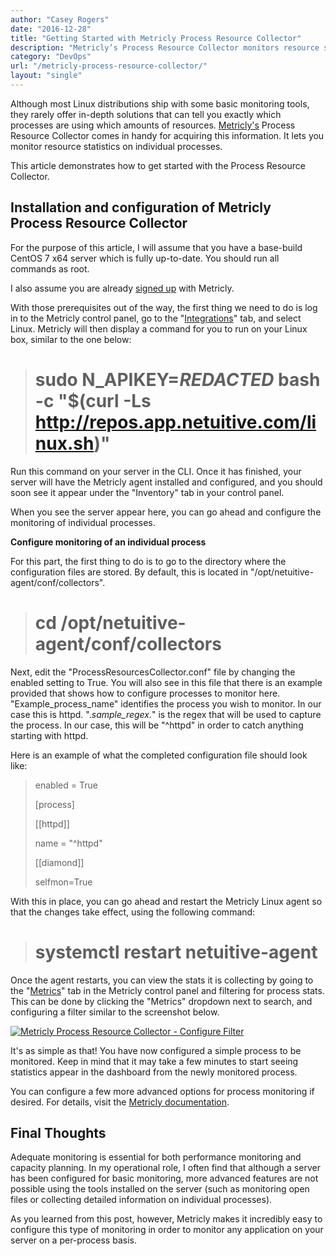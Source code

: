 ```yaml
---
author: "Casey Rogers"
date: "2016-12-28"
title: "Getting Started with Metricly Process Resource Collector"
description: "Metricly’s Process Resource Collector monitors resource statistics on individual processes (determining which processes are using the most resources)."
category: "DevOps"
url: "/metricly-process-resource-collector/"
layout: "single"
---
```

Although most Linux distributions ship with some basic monitoring tools, they rarely offer in-depth solutions that can tell you exactly which processes are using which amounts of resources. [Metricly's](https://www.metricly.com/product) Process Resource Collector comes in handy for acquiring this information. It lets you monitor resource statistics on individual processes.

This article demonstrates how to get started with the Process Resource Collector.

Installation and configuration of Metricly Process Resource Collector
----------------------------------------------------------------------

For the purpose of this article, I will assume that you have a base-build CentOS 7 x64 server which is fully up-to-date. You should run all commands as root.

I also assume you are already [signed up](https://www.metricly.com/signup) with Metricly.

With those prerequisites out of the way, the first thing we need to do is log in to the Metricly control panel, go to the "[Integrations](https://docs.metricly.com/integrations/)" tab, and select Linux. Metricly will then display a command for you to run on your Linux box, similar to the one below:

> # sudo N_APIKEY=***REDACTED*** bash -c "$(curl -Ls http://repos.app.netuitive.com/linux.sh)"

Run this command on your server in the CLI. Once it has finished, your server will have the Metricly agent installed and configured, and you should soon see it appear under the "Inventory" tab in your control panel.

When you see the server appear here, you can go ahead and configure the monitoring of individual processes.

**Configure monitoring of an individual process**

For this part, the first thing to do is to go to the directory where the configuration files are stored. By default, this is located in "/opt/netuitive-agent/conf/collectors".

> # cd /opt/netuitive-agent/conf/collectors

Next, edit the "ProcessResourcesCollector.conf" file by changing the enabled setting to True. You will also see in this file that there is an example provided that shows how to configure processes to monitor here. "Example_process_name" identifies the process you wish to monitor. In our case this is httpd. ".*sample_regex.*" is the regex that will be used to capture the process. In our case, this will be "^httpd" in order to catch anything starting with httpd.

Here is an example of what the completed configuration file should look like:

> enabled = True
>
> [process]
>
> [[httpd]]
>
> name = "^httpd"
>
> [[diamond]]
>
> selfmon=True

With this in place, you can go ahead and restart the Metricly Linux agent so that the changes take effect, using the following command:

> # systemctl restart netuitive-agent

Once the agent restarts, you can view the stats it is collecting by going to the "[Metrics](https://help.netuitive.com/Content/Metrics/metrics_page.htm)" tab in the Metricly control panel and filtering for process stats. This can be done by clicking the "Metrics" dropdown next to search, and configuring a filter similar to the screenshot below.

[![Metricly Process Resource Collector - Configure Filter](https://www.metricly.com/wp-content/uploads/2017/07/Process-Resource-Collector-Configure-Filter-1024x512.png)](https://www.metricly.com/wp-content/uploads/2017/07/Process-Resource-Collector-Configure-Filter.png)

It's as simple as that! You have now configured a simple process to be monitored. Keep in mind that it may take a few minutes to start seeing statistics appear in the dashboard from the newly monitored process.

You can configure a few more advanced options for process monitoring if desired. For details, visit the [Metricly documentation](https://help.netuitive.com/Content/Datasources/Netuitive/process_resources_collector.htm).

Final Thoughts
--------------

Adequate monitoring is essential for both performance monitoring and capacity planning. In my operational role, I often find that although a server has been configured for basic monitoring, more advanced features are not possible using the tools installed on the server (such as monitoring open files or collecting detailed information on individual processes).

As you learned from this post, however, Metricly makes it incredibly easy to configure this type of monitoring in order to monitor any application on your server on a per-process basis.
